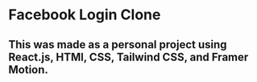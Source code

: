 # Facebook Login Clone
## This was made as a personal project using React.js, HTMl, CSS, Tailwind CSS, and Framer Motion.
